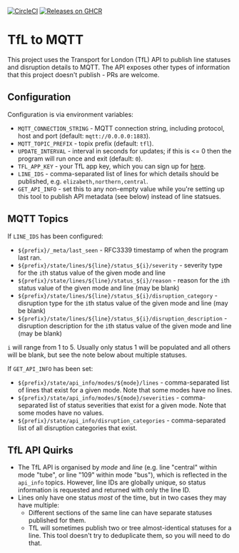 [![CircleCI](https://img.shields.io/circleci/build/github/markormesher/tfl-to-mqtt)](https://app.circleci.com/pipelines/github/markormesher/tfl-to-mqtt)
[![Releases on GHCR](https://img.shields.io/badge/releases-ghcr.io-green)](https://ghcr.io/markormesher/tfl-to-mqtt)

# TfL to MQTT

This project uses the Transport for London (TfL) API to publish line statuses and disruption details to MQTT. The API exposes other types of information that this project doesn't publish - PRs are welcome.

## Configuration

Configuration is via environment variables:

- `MQTT_CONNECTION_STRING` - MQTT connection string, including protocol, host and port (default: `mqtt://0.0.0.0:1883`).
- `MQTT_TOPIC_PREFIX` - topix prefix (default: `tfl`).
- `UPDATE_INTERVAL` - interval in seconds for updates; if this is <= 0 then the program will run once and exit (default: `0`).
- `TFL_APP_KEY` - your TfL app key, which you can sign up for [here](https://api-portal.tfl.gov.uk).
- `LINE_IDS` - comma-separated list of lines for which details should be published, e.g. `elizabeth,northern,central`.
- `GET_API_INFO` - set this to any non-empty value while you're setting up this tool to publish API metadata (see below) instead of line statsues.

## MQTT Topics

If `LINE_IDS` has been configured:

- `${prefix}/_meta/last_seen` - RFC3339 timestamp of when the program last ran.
- `${prefix}/state/lines/${line}/status_${i}/severity` - severity type for the `i`th status value of the given mode and line
- `${prefix}/state/lines/${line}/status_${i}/reason` - reason for the `i`th status value of the given mode and line (may be blank)
- `${prefix}/state/lines/${line}/status_${i}/disruption_category` - disruption type for the `i`th status value of the given mode and line (may be blank)
- `${prefix}/state/lines/${line}/status_${i}/disruption_description` - disruption description for the `i`th status value of the given mode and line (may be blank)

`i` will range from 1 to 5. Usually only status 1 will be populated and all others will be blank, but see the note below about multiple statuses.

If `GET_API_INFO` has been set:

- `${prefix}/state/api_info/modes/${mode}/lines` - comma-separated list of lines that exist for a given mode. Note that some modes have no lines.
- `${prefix}/state/api_info/modes/${mode}/severities` - comma-separated list of status severities that exist for a given mode. Note that some modes have no values.
- `${prefix}/state/api_info/disruption_categories` - comma-separated list of all disruption categories that exist.

## TfL API Quirks

- The TfL API is organised by _mode_ and _line_ (e.g. line "central" within mode "tube", or line "109" within mode "bus"), which is reflected in the `api_info` topics. However, line IDs are globally unique, so status information is requested and returned with only the line ID.
- Lines only have one status _most_ of the time, but in two cases they may have multiple:
  - Different sections of the same line can have separate statuses published for them.
  - TfL will sometimes publish two or tree almost-identical statuses for a line. This tool doesn't try to deduplicate them, so you will need to do that.

